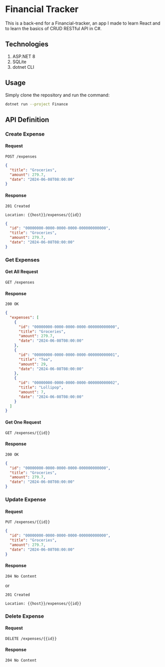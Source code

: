 # Financial Tracker

This is a back-end for a Financial-tracker, an app I made to learn React and to learn the basics of CRUD RESTful API in C#.

## Technologies

1. ASP.NET 8
2. SQLite
3. dotnet CLI

## Usage

Simply clone the repository and run the command:

```bash
dotnet run --project Finance
```

## API Definition

### Create Expense

#### Request

```
POST /expenses
```

```json
{
  "title": "Groceries",
  "amount": 279.7,
  "date": "2024-06-08T08:00:00"
}
```

#### Response

```
201 Created
```

```
Location: {{host}}/expenses/{{id}}
```

```json
{
  "id": "00000000-0000-0000-0000-000000000000",
  "title": "Groceries",
  "amount": 279.7,
  "date": "2024-06-08T08:00:00"
}
```

### Get Expenses

#### Get All Request

```
GET /expenses
```

#### Response

```
200 OK
```

```json
{
  "expenses": [
    {
      "id": "00000000-0000-0000-0000-000000000000",
      "title": "Groceries",
      "amount": 279.7,
      "date": "2024-06-08T08:00:00"
    },
    {
      "id": "00000000-0000-0000-0000-000000000001",
      "title": "Tea",
      "amount": 29,
      "date": "2024-06-08T08:00:00"
    },
    {
      "id": "00000000-0000-0000-0000-000000000002",
      "title": "Lollipop",
      "amount": 7,
      "date": "2024-06-08T08:00:00"
    }
  ]
}
```

#### Get One Request

```
GET /expenses/{{id}}
```

#### Response

```
200 OK
```

```json
{
  "id": "00000000-0000-0000-0000-000000000000",
  "title": "Groceries",
  "amount": 279.7,
  "date": "2024-06-08T08:00:00"
}
```

### Update Expense

#### Request

```
PUT /expenses/{{id}}
```

```json
{
  "id": "00000000-0000-0000-0000-000000000000",
  "title": "Groceries",
  "amount": 279.7,
  "date": "2024-06-08T08:00:00"
}
```

#### Response

```
204 No Content
```

or

```
201 Created
```

```
Location: {{host}}/expenses/{{id}}
```

### Delete Expense

#### Request

```
DELETE /expenses/{{id}}
```

#### Response

```
204 No Content
```
